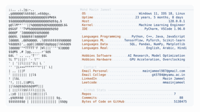 <picture>
  <source srcset="https://raw.githubusercontent.com/mmazinjameel/mmazinjameel/main/dark_mode.svg?v=1744574995" media="(prefers-color-scheme: dark)">
  <img src="https://raw.githubusercontent.com/mmazinjameel/mmazinjameel/main/light_mode.svg?v=1744574995">
</picture>
